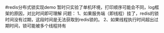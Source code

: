 #redis分布式锁实现demo
暂时只实验了单机环境，打印顺序可能会不同，log框架的原因，对比时间即可理解
问题：
1、如果服务端（即线程）挂了，redis的锁时间没有过期，这段时间是无法获取到redis锁的。
2、如果线程执行时间超出过期时间，锁可能被多个线程持有